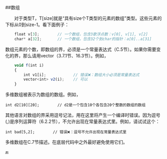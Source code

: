 ##数组

&emsp;&emsp;对于类型T，T[size]就是“具有size个T类型的元素的数组”类型。这些元素的下标从0到size-1。看下面例子：

```javascript
    float v[3];        // 一个数组，包含3歌浮点数：v[0], v[1], v[2]
    char* a[32];       // 一个数组，包含32个到char的指针：a[0]..a[31]
```

数组元素的个数，即数组的界，必须是一个常量表达式（C.5节）。如果你需要变化的界，那么请用vector（3.7.1节、16.3节）。例如，

```javascript
    void f(int i)
    {
        int v1[i];            // 错误❌：数组大小必须是常量表达式
        vector<int> v2(i);    // 可以
    }
```

多维数组被表示为数组的数组。例如，

    int d2[10][20];        // d2是一个包含10个各包含20个整数的数组的数组
    
其他语言对数组的界采用逗号记法，用在这里将产生一个编译时错误。因为逗号(,)是序列运算符（6.2.2节），不允许出现在常量表达式里。例如，请试试这个：

    int bad[5,2];        // 错误❌：逗号不允许出现在常量表达式里
    
多维数组在C.7节描述。在底层代码中之外最好避免使用它们。

🔚








